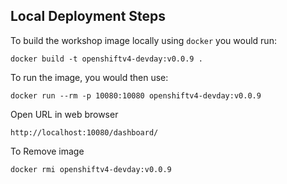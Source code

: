 Local Deployment Steps
----------------------

To build the workshop image locally using `docker` you would run:
```
docker build -t openshiftv4-devday:v0.0.9 .
```

To run the image, you would then use:

```
docker run --rm -p 10080:10080 openshiftv4-devday:v0.0.9
```

Open URL in web browser

```
http://localhost:10080/dashboard/
```

To Remove image 
```
docker rmi openshiftv4-devday:v0.0.9  
```